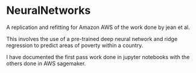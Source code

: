 # NeuralNetworks

A replication and refitting for Amazon AWS of the work done by jean et al.

This involves the use of a pre-trained deep neural network and ridge regression to predict areas of poverty within a country.

I have documented the first pass work done in jupyter notebooks with the others done in AWS sagemaker.

